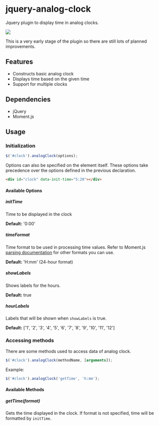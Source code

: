 # jquery-analog-clock

Jquery plugin to display time in analog clocks.

![](http://i.gyazo.com/ed19f082e9814e350395719ea1ee3dc6.png)

This is a very early stage of the plugin so there are still lots of planned improvements.

## Features

- Constructs basic analog clock
- Displays time based on the given time
- Support for multiple clocks

## Dependencies

- jQuery
- Moment.js

## Usage

### Initialization

```javascript
$('#clock').analogClock(options);
```

Options can also be specified on the element itself. These options take precedence over the options defined in the previous declaration.

```html
<div id="clock" data-init-time="5:20"></div>
```

#### Available Options

##### initTime

Time to be displayed in the clock

**Default:** '0:00'

##### timeFormat

Time format to be used in processing time values. Refer to Moment.js [parsing documentation](http://momentjs.com/docs/#/parsing/string-format/) for other formats you can use.

**Default:** 'H:mm' (24-hour format)

##### showLabels

Shows labels for the hours.

**Default:** true

##### hourLabels

Labels that will be shown when `showLabels` is true.

**Default:** ['1', '2', '3', '4', '5', '6', '7', '8', '9', '10', '11', '12']

### Accessing methods

There are some methods used to access data of analog clock.

```javascript
$('#clock').analogClock(methodName, [arguments]);
```

Example:

```javascript
$('#clock').analogClock('getTime', 'h:mm');
```

#### Available Methods

##### getTime(format)

Gets the time displayed in the clock. If format is not specified, time will be formatted by `initTime`.
